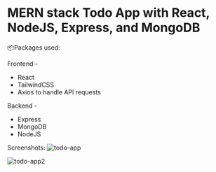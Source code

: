 <h1>MERN stack Todo App with React, NodeJS, Express, and MongoDB</h1>

📦Packages used:

Frontend - 
  * React
  * TailwindCSS
  * Axios to handle API requests

Backend - 
  * Express
  * MongoDB
  * NodeJS


Screenshots:
![todo-app](https://github.com/KongJudy/mern-todo/assets/104916105/5d816092-8c3f-4c71-b1f6-bfca6f9ba16b)

![todo-app2](https://github.com/KongJudy/mern-todo/assets/104916105/8d41f463-8fdb-41c2-9305-d28edfb1d1f6)
